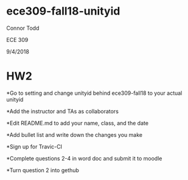 # ece309-fall18-unityid

Connor Todd

ECE 309

9/4/2018

# HW2

*Go to setting and change unityid behind ece309-fall18 to your actual unityid

*Add the instructor and TAs as collaborators

*Edit README.md to add your name, class, and the date

*Add bullet list and write down the changes you make 

*Sign up for Travic-CI

*Complete questions 2-4 in word doc and submit it to moodle

*Turn question 2 into gethub
